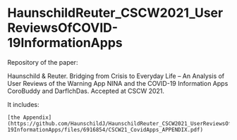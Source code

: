 # HaunschildReuter_CSCW2021_UserReviewsOfCOVID-19InformationApps
Repository of the paper:

Haunschild & Reuter. Bridging from Crisis to Everyday Life – An Analysis of User Reviews of the Warning App NINA and the COVID-19 Information Apps CoroBuddy and DarfIchDas. 
Accepted at CSCW 2021.

It includes:

    [the Appendix](https://github.com/HaunschildJ/HaunschildReuter_CSCW2021_UserReviewsOfCOVID-19InformationApps/files/6916854/CSCW21_CovidApps_APPENDIX.pdf)

